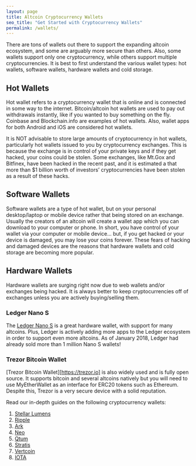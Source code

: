 ```yaml
---
layout: page
title: Altcoin Cryptocurrency Wallets
seo_title: "Get Started with Cryptocurrency Wallets"
permalink: /wallets/
---
```



There are tons of wallets out there to support the expanding altcoin ecosystem, and some are arguably more secure than others. Also, some wallets support only one cryptocurrency, while others support multiple cryptocurrencies. It is best to first understand the various wallet types: hot wallets, software wallets, hardware wallets and cold storage.

## Hot Wallets

Hot wallet refers to a cryptocurrency wallet that is online and is connected in some way to the internet. Bitcoin/altcoin hot wallets are used to pay out withdrawals instantly, like if you wanted to buy something on the fly. Coinbase and Blockchain.info are examples of hot wallets. Also, wallet apps for both Android and iOS are considered hot wallets.

It is NOT advisable to store large amounts of cryptocurrency in hot wallets, particularly hot wallets issued to you by cryptocurrency exchanges. This is because the exchange is in control of your private keys and if they get hacked, your coins could be stolen. Some exchanges, like Mt.Gox and Bitfinex, have been hacked in the recent past, and it is estimated a that more than $1 billion worth of investors’ cryptocurrencies have been stolen as a result of these hacks.

## Software Wallets

Software wallets are a type of hot wallet, but on your personal desktop/laptop or mobile device rather that being stored on an exchange. Usually the creators of an altcoin will create a wallet app which you can download to your computer or phone. In short, you have control of your wallet via your computer or mobile device... but, if you get hacked or your device is damaged, you may lose your coins forever. These fears of hacking and damaged devices are the reasons that hardware wallets and cold storage are becoming more popular.

## Hardware Wallets

Hardware wallets are surging right now due to web wallets and/or exchanges being hacked. It is always better to keep cryptocurrencies off of exchanges unless you are actively buying/selling them.


### Ledger Nano S

The [Ledger Nano S](https://www.ledgerwallet.com/r/607d) is a great hardware wallet, with support for many altcoins. Plus, Ledger is actively adding more apps to the Ledger ecosystem in order to support even more altcoins. As of January 2018, Ledger had already sold more than 1 million Nano S wallets!

### Trezor Bitcoin Wallet
[Trezor Bitcoin Wallet][https://trezor.io] is also widely used and is fully open source. It supports bitcoin and several altcoins natively but you will need to use MyEtherWallet as an interface for ERC20 tokens such as Ethereum. Despite this, Trezor is a very secure device with a solid reputation.  

Read our in-depth guides on the following cryptocurrency wallets:

1. [Stellar Lumens](/wallets/stellarlumens/)
2. [Ripple](/wallets/ripple/)
3. [Ark](/wallets/ark/)
4. [Neo](/wallets/neo/)
5. [Qtum](/wallets/qtum/)  
6. [Stratis](/wallets/stratis/)
7. [Vertcoin](/wallets/vertcoin/)
8. [IOTA](/wallets/iota/)
